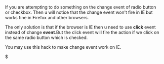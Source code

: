 If you are attempting to do something on the change event of radio button or checkbox. Then u will notice that the change event won't fire in IE but works fine in Firefox and other browsers.  
  
The only solution is that if the browser is IE then u need to use **click** event instead of change **event**.But the click event will fire the action if we click on the same radio button which is checked.  
  
You may use this hack to make change event work on IE.  
  

$
